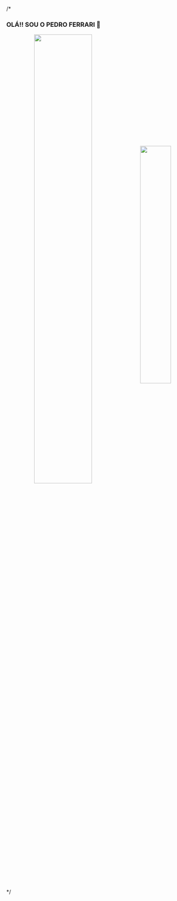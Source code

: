 /*
### OLÁ!! SOU O PEDRO FERRARI 👋

<div  align="center" style="margin-bottom:100px">
<img width=55% align="center"  src="https://github-readme-streak-stats.herokuapp.com?user=pedrontc&theme=radical&mode=weekly" />
<img width=40% align="center" src="https://github-readme-stats-git-main-pedrontc.vercel.app/api/top-langs/?username=pedrontc&show_icons=true&theme=radical&layout=compact" />
 </div>

<!--
**pedrontc/pedrontc** is a ✨ _special_ ✨ repository because its `README.md` (this file) appears on your GitHub profile.

Here are some ideas to get you started:

- 🔭 I’m currently working on ...
- 🌱 I’m currently learning ...
- 👯 I’m looking to collaborate on ...
- 🤔 I’m looking for help with ...
- 💬 Ask me about ...
- 📫 How to reach me: ...
- 😄 Pronouns: ...
- ⚡ Fun fact: ...
-->
*/ 
